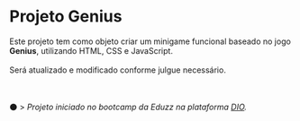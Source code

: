 # Projeto Genius 

 Este projeto tem como objeto criar um minigame funcional baseado no jogo **Genius**, utilizando HTML, CSS e JavaScript. <br><br>
 Será atualizado e modificado conforme julgue necessário. <br>
<br>
<br>


:black_circle: > _Projeto iniciado no bootcamp da Eduzz na plataforma [DIO](https://www.dio.me)._